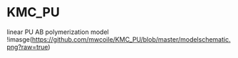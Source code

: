 # KMC_PU
linear PU AB polymerization model
!imasge(https://github.com/mwcoile/KMC_PU/blob/master/modelschematic.png?raw=true)
